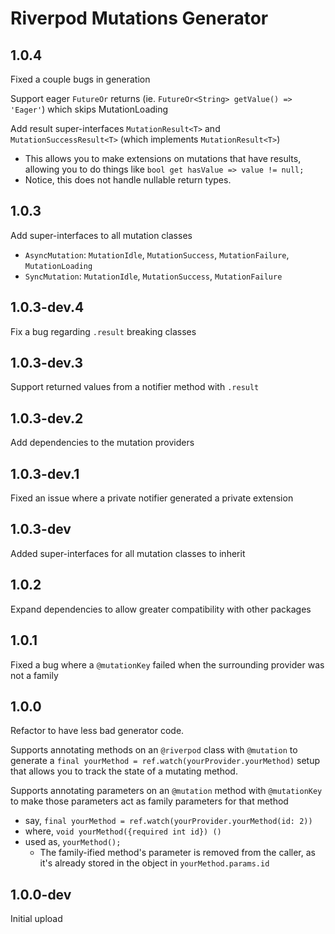 # Riverpod Mutations Generator

## 1.0.4

Fixed a couple bugs in generation

Support eager `FutureOr` returns (ie. `FutureOr<String> getValue() => 'Eager'`) which skips MutationLoading

Add result super-interfaces `MutationResult<T>` and `MutationSuccessResult<T>` (which implements `MutationResult<T>`)

- This allows you to make extensions on mutations that have results, allowing you to do things like `bool get hasValue => value != null;`
- Notice, this does not handle nullable return types.

## 1.0.3

Add super-interfaces to all mutation classes

- `AsyncMutation`: `MutationIdle`, `MutationSuccess`, `MutationFailure`, `MutationLoading`
- `SyncMutation`: `MutationIdle`, `MutationSuccess`, `MutationFailure`

## 1.0.3-dev.4

Fix a bug regarding `.result` breaking classes

## 1.0.3-dev.3

Support returned values from a notifier method with `.result`

## 1.0.3-dev.2

Add dependencies to the mutation providers

## 1.0.3-dev.1

Fixed an issue where a private notifier generated a private extension

## 1.0.3-dev

Added super-interfaces for all mutation classes to inherit

## 1.0.2

Expand dependencies to allow greater compatibility with other packages

## 1.0.1

Fixed a bug where a `@mutationKey` failed when the surrounding provider was not a family

## 1.0.0

Refactor to have less bad generator code.

Supports annotating methods on an `@riverpod` class with `@mutation` to generate a `final yourMethod = ref.watch(yourProvider.yourMethod)` setup that allows you to track the state of a mutating method.

Supports annotating parameters on an `@mutation` method with `@mutationKey` to make those parameters act as family parameters for that method

- say, `final yourMethod = ref.watch(yourProvider.yourMethod(id: 2))`
- where, `void yourMethod({required int id}) ()`
- used as, `yourMethod();`
  - The family-ified method's parameter is removed from the caller, as it's already stored in the object in `yourMethod.params.id`

## 1.0.0-dev

Initial upload
